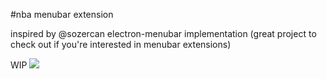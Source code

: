 #nba menubar extension 

inspired by @sozercan electron-menubar implementation (great project to check out if you're interested in menubar extensions)

WIP
<img src="images/progess.png">


